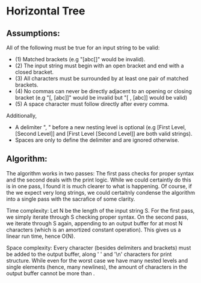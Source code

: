 # Horizontal Tree

## Assumptions:

All of the following must be true for an input string to be valid:
- (1) Matched brackets (e.g "[abc[]" would be invalid).
- (2) The input string must begin with an open bracket and end with a closed bracket.
- (3) All characters must be surrounded by at least one pair of matched brackets.
- (4) No commas can never be directly adjacent to an opening or closing bracket (e.g "[, [abc]]" would be invalid but "[ , [abc]] would be valid)
- (5) A space character must follow directly after every comma.

Additionally,
- A  delimiter ", " before a new nesting level is optional (e.g [First Level, [Second Level]] and [First Level [Second Level]] are both valid strings).
- Spaces are only to define the delimiter and are ignored otherwise.

## Algorithm: 

The algorithm works in two passes: The first pass checks for proper syntax and the second deals with the print logic. While we could certaintly do this is in one pass, I found it is much clearer to what is happening. Of course, if the we expect very long strings, we could certaitnly condense the algorithm into a single pass with the sacrafice of some clarity. 

Time complexity: Let N be the length of the input string S. For the first pass, we simply iterate through S checking proper syntax. On the second pass, we iterate through S again, appending to an output buffer for at most N characters (which is an amortized constant operation). This gives us a linear run time, hence O(N).

Space complexity: Every character (besides delimiters and brackets) must be added to the output buffer, along ' ' and '\n' characters for print structure. While even for the worst case we have many nested levels and single elements (hence, many newlines), the amount of characters in the output buffer cannot be more than .   
